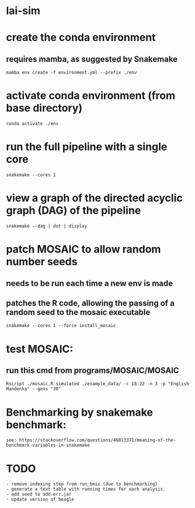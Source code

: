 # lai-sim

# create the conda environment
## requires mamba, as suggested by Snakemake
`mamba env create -f environment.yml --prefix ./env`

# activate conda environment (from base directory)
`conda activate ./env`

# run the full pipeline with a single core
`snakemake --cores 1`

# view a graph of the directed acyclic graph (DAG) of the pipeline
`snakemake --dag | dot | display`

# patch MOSAIC to allow random number seeds
## needs to be run each time a new env is made
## patches the R code, allowing the passing of a random seed to the mosaic executable
`snakemake --cores 1 --force install_mosaic`

# test MOSAIC:
## run this cmd from programs/MOSAIC/MOSAIC
`Rscript ./mosaic.R simulated ./example_data/ -c 18:22 -n 3 -p "English Mandenka" --gens "30"`

# Benchmarking by snakemake benchmark:
`see: https://stackoverflow.com/questions/46813371/meaning-of-the-benchmark-variables-in-snakemake`



# TODO
	- remove indexing step from run_bmix (due to benchmarking)
	- generate a text table with running times for each analysis.
	- add seed to add-err.jar
	- update version of beagle
